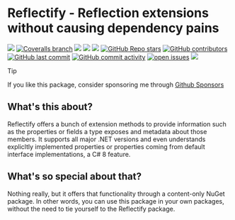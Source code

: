 # Reflectify - Reflection extensions without causing dependency pains

[![](https://img.shields.io/github/actions/workflow/status/dennisdoomen/reflectify/build.yml?branch=main)](https://github.com/dennisdoomen/reflectify/actions?query=branch%3amain)
[![Coveralls branch](https://img.shields.io/coverallsCoverage/github/dennisdoomen/reflectify?branch=main)](https://coveralls.io/github/dennisdoomen/reflectify?branch=main)
[![](https://img.shields.io/github/release/DennisDoomen/Reflectify.svg?label=latest%20release&color=007edf)](https://github.com/dennisdoomen/reflectify/releases/latest)
[![](https://img.shields.io/nuget/dt/Reflectify.svg?label=downloads&color=007edf&logo=nuget)](https://www.nuget.org/packages/Reflectify)
[![](https://img.shields.io/librariesio/dependents/nuget/Reflectify.svg?label=dependent%20libraries)](https://libraries.io/nuget/Reflectify)
[![GitHub Repo stars](https://img.shields.io/github/stars/dennisdoomen/reflectify)](https://github.com/dennisdoomen/reflectify/stargazers)
[![GitHub contributors](https://img.shields.io/github/contributors/dennisdoomen/reflectify)](https://github.com/dennisdoomen/reflectify/graphs/contributors)
[![GitHub last commit](https://img.shields.io/github/last-commit/dennisdoomen/reflectify)](https://github.com/dennisdoomen/reflectify)
[![GitHub commit activity](https://img.shields.io/github/commit-activity/m/dennisdoomen/reflectify)](https://github.com/dennisdoomen/reflectify/graphs/commit-activity)
[![open issues](https://img.shields.io/github/issues/dennisdoomen/reflectify)](https://github.com/dennisdoomen/reflectify/issues)
![](https://img.shields.io/badge/release%20strategy-githubflow-orange.svg)

> [!TIP]
> If you like this package, consider sponsoring me through [Github Sponsors](https://github.com/sponsors/dennisdoomen)

## What's this about?

Reflectify offers a bunch of extension methods to provide information such as the properties or fields a type exposes and metadata about those members. It supports all major .NET versions and even understands explicltly implemented properties or properties coming from default interface implementations, a C# 8 feature.

## What's so special about that?

Nothing really, but it offers that functionality through a content-only NuGet package. In other words, you can use this package in your own packages, without the need to tie yourself to the Reflectify package.

